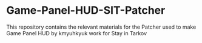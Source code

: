 # Game-Panel-HUD-SIT-Patcher
This repository contains the relevant materials for the Patcher used to make Game Panel HUD by kmyuhkyuk work for Stay in Tarkov
